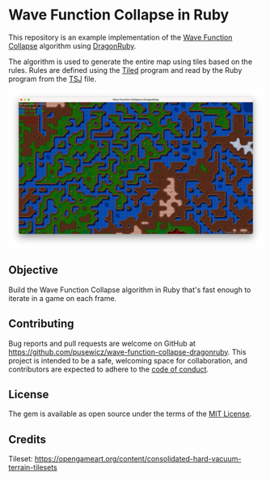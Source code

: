 # Wave Function Collapse in Ruby

This repository is an example implementation of the [Wave Function Collapse](https://github.com/mxgmn/WaveFunctionCollapse) algorithm using [DragonRuby](https://dragonruby.org/toolkit/game).

The algorithm is used to generate the entire map using tiles based on the rules. Rules are defined using the [Tiled](https://www.mapeditor.org/) program and read by the Ruby program from the [TSJ](https://github.com/pusewicz/wave-function-collapse-dragonruby/blob/main/assets/map.tsj) file.

![Wave Function Collapse in DragonRuby](mygame/assets/screenshot.png)

## Objective

Build the Wave Function Collapse algorithm in Ruby that's fast enough to iterate in a game on each frame.

## Contributing

Bug reports and pull requests are welcome on GitHub at https://github.com/pusewicz/wave-function-collapse-dragonruby. This project is intended to be a safe, welcoming space for collaboration, and contributors are expected to adhere to the [code of conduct](https://github.com/pusewicz/wave-function-collapse-ruby/blob/main/CODE_OF_CONDUCT.md).

## License

The gem is available as open source under the terms of the [MIT License](https://opensource.org/licenses/MIT).

## Credits

Tileset: https://opengameart.org/content/consolidated-hard-vacuum-terrain-tilesets
